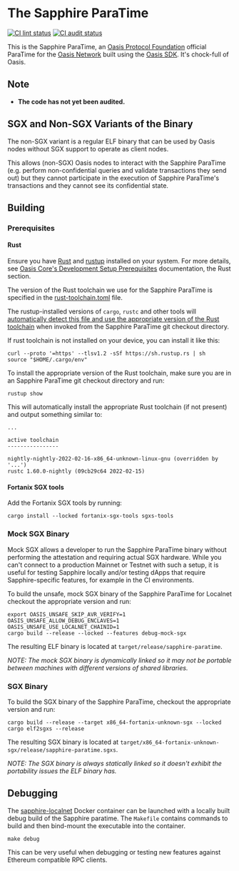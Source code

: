# The Sapphire ParaTime

[![CI lint status][github-ci-lint-badge]][github-ci-lint-link]
[![CI audit status][github-ci-audit-badge]][github-ci-audit-link]

<!-- markdownlint-disable line-length -->
[github-ci-lint-badge]: https://github.com/oasisprotocol/sapphire-paratime/workflows/ci-lint/badge.svg
[github-ci-lint-link]: https://github.com/oasisprotocol/sapphire-paratime/actions?query=workflow:ci-lint+branch:main
[github-ci-audit-badge]: https://github.com/oasisprotocol/sapphire-paratime/workflows/ci-audit/badge.svg
[github-ci-audit-link]: https://github.com/oasisprotocol/sapphire-paratime/actions?query=workflow:ci-audit+branch:main
<!-- markdownlint-enable line-length -->

This is the Sapphire ParaTime, an [Oasis Protocol Foundation] official
ParaTime for the [Oasis Network] built using the [Oasis SDK]. It's chock-full
of Oasis.

[Oasis Protocol Foundation]: https://oasisprotocol.org/
[Oasis Network]: https://docs.oasis.io/oasis-network-primer/
[Oasis SDK]: https://github.com/oasisprotocol/oasis-sdk

## Note

* **The code has not yet been audited.**

## SGX and Non-SGX Variants of the Binary

The non-SGX variant is a regular ELF binary that can be used by Oasis nodes
without SGX support to operate as client nodes.

This allows (non-SGX) Oasis nodes to interact with the Sapphire ParaTime (e.g.
perform non-confidential queries and validate transactions they send out) but
they cannot participate in the execution of Sapphire ParaTime's transactions and
they cannot see its confidential state.

## Building

### Prerequisites

#### Rust

Ensure you have [Rust] and [rustup] installed on your system.
For more details, see [Oasis Core's Development Setup Prerequisites]
documentation, the Rust section.

The version of the Rust toolchain we use for the Sapphire ParaTime is specified
in the [rust-toolchain.toml] file.

The rustup-installed versions of `cargo`, `rustc` and other tools will
[automatically detect this file and use the appropriate version of the Rust
toolchain][rust-toolchain-precedence] when invoked from the Sapphire ParaTime
git checkout directory.

If rust toolchain is not installed on your device, you can install it like this:

```shell
curl --proto '=https' --tlsv1.2 -sSf https://sh.rustup.rs | sh
source "$HOME/.cargo/env"
```

To install the appropriate version of the Rust toolchain, make sure you are
in an Sapphire ParaTime git checkout directory and run:

```shell
rustup show
```

This will automatically install the appropriate Rust toolchain (if not
present) and output something similar to:

```
...

active toolchain
----------------

nightly-nightly-2022-02-16-x86_64-unknown-linux-gnu (overridden by '...')
rustc 1.60.0-nightly (09cb29c64 2022-02-15)
```

[Rust]: https://www.rust-lang.org/
[rustup]: https://rustup.rs/
[Oasis Core's Development Setup Prerequisites]:
  https://docs.oasis.io/oasis-core/development-setup/prerequisites
[rust-toolchain.toml]: rust-toolchain.toml
[rust-toolchain-precedence]:
  https://github.com/rust-lang/rustup/blob/master/README.md#override-precedence

#### Fortanix SGX tools

Add the Fortanix SGX tools by running:

```shell
cargo install --locked fortanix-sgx-tools sgxs-tools
```

### Mock SGX Binary

Mock SGX allows a developer to run the Sapphire ParaTime binary without
performing the attestation and requiring actual SGX hardware. While you can't
connect to a production Mainnet or Testnet with such a setup, it is useful for
testing Sapphire locally and/or testing dApps that require
Sapphire-specific features, for example in the CI environments.

To build the unsafe, mock SGX binary of the Sapphire ParaTime for Localnet
checkout the appropriate version and run:

```shell
export OASIS_UNSAFE_SKIP_AVR_VERIFY=1 OASIS_UNSAFE_ALLOW_DEBUG_ENCLAVES=1 OASIS_UNSAFE_USE_LOCALNET_CHAINID=1
cargo build --release --locked --features debug-mock-sgx
```

The resulting ELF binary is located at `target/release/sapphire-paratime`.

_NOTE: The mock SGX binary is dynamically linked so it may not be portable
between machines with different versions of shared libraries._

### SGX Binary

To build the SGX binary of the Sapphire ParaTime, checkout the appropriate
version and run:

```shell
cargo build --release --target x86_64-fortanix-unknown-sgx --locked
cargo elf2sgxs --release
```

The resulting SGX binary is located at
`target/x86_64-fortanix-unknown-sgx/release/sapphire-paratime.sgxs`.

_NOTE: The SGX binary is always statically linked so it doesn't exhibit the
portability issues the ELF binary has._

## Debugging

The [sapphire-localnet] Docker container can be launched with a locally built
debug build of the Sapphire paratime. The `Makefile` contains commands to build
and then bind-mount the executable into the container.

```shell
make debug
```

This can be very useful when debugging or testing new features against Ethereum
compatible RPC clients.

[sapphire-localnet]: https://github.com/oasisprotocol/oasis-web3-gateway/pkgs/container/sapphire-localnet
